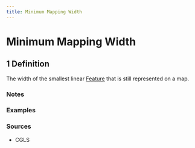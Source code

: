 ```yaml
---
title: Minimum Mapping Width
---
```


# Minimum Mapping Width

## 1 Definition

The width of the smallest linear [Feature](../feature) that is still represented on a map.

### Notes 

### Examples 

### Sources
- CGLS 